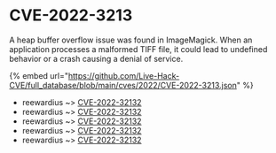 # CVE-2022-3213

A heap buffer overflow issue was found in ImageMagick. When an application processes a malformed TIFF file, it could lead to undefined behavior or a crash causing a denial of service.

{% embed url="https://github.com/Live-Hack-CVE/full_database/blob/main/cves/2022/CVE-2022-3213.json" %}


* reewardius ~> [CVE-2022-32132](https://www.alice-snow.ru/2022/database/cve-2022-3213/cve-2022-32132-reewardius)
* reewardius ~> [CVE-2022-32132](https://www.alice-snow.ru/2022/database/cve-2022-3213/cve-2022-32132-reewardius)
* reewardius ~> [CVE-2022-32132](https://www.alice-snow.ru/2022/database/cve-2022-3213/cve-2022-32132-reewardius)
* reewardius ~> [CVE-2022-32132](https://www.alice-snow.ru/2022/database/cve-2022-3213/cve-2022-32132-reewardius)
* reewardius ~> [CVE-2022-32132](https://www.alice-snow.ru/2022/database/cve-2022-3213/cve-2022-32132-reewardius)